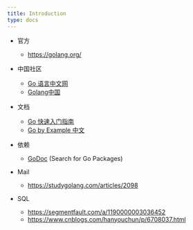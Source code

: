 ```yaml
---
title: Introduction
type: docs
---
```



- 官方
  - https://golang.org/

- 中国社区
  - [Go 语言中文网](https://studygolang.com/)
  - [Golang中国](https://studygolang.com/)


- 文档
  - [Go 快速入门指南](http://tour.studygolang.com/list)
  - [Go by Example 中文](https://books.studygolang.com/gobyexample/)


- 依赖
  - [GoDoc](https://godoc.org/) (Search for Go Packages)


- Mail
  
  
  - https://studygolang.com/articles/2098
  
- SQL
  - https://segmentfault.com/a/1190000003036452
  - https://www.cnblogs.com/hanyouchun/p/6708037.html

  